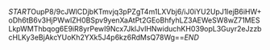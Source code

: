 $START$OupP8/9cJWlCDjbKTmvjq3pPZgT4m1LXVbj6/iJ0iYU2UpJ1lejB6iHW+oDh6tB6v3HjPWwlZH0BSpv9yenXaAtPt2GEoBhfyhLZ3AEWeSW8wZ71MESLkpWMThbqog6E9iR8yrPewI9Ncx7JklJvIHNwiduchKH039opL3Guyr2eJzzbcHLKy3eBjAkcYUoKh2YXk5J4p6kz6RdMsQ78Wg==$END$